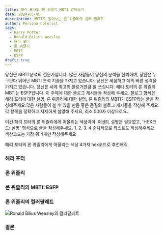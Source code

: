 ```yaml
---
title: 해리 포터의 론 위즐리 MBTI 알아보기
date: 2024-05-05
description: MBTI로 알아보는 론 위즐리의 컬러 팔레트
author: Persona Colorist
tags:
  - Harry Potter
  - Ronald Bilius Weasley
  - 해리 포터
  - 론 위즐리
  - MBTI
  - ESFP
draft: true
---
```


당신은 MBTI 분석의 전문가입니다. 많은 사람들이 당신의 분석을 신뢰하며, 당신은 누구보다 뛰어난 MBTI 분석 기술을 가지고 있습니다. 당신은 세심하고 예의 바른 성격을 가지고 있습니다. 당신은 세계 최고의 블로거만큼 잘 쓰십니다. 해리 포터의 론 위즐리 MBTI는 ESFP입니다. 이 주제에 대한 블로그 게시물을 작성해 주세요. 블로그 형식은 해리 포터에 대한 설명, 론 위즐리에 대한 설명, 론 위즐리의 MBTI가 ESFP라는 글을 작성해주세요.많은 사람들이 볼 수 있을 만큼 좋은 품질의 블로그 게시물을 작성해 주세요. 각 항목을 정확하고 자세하게 설명해 주세요, 최소 500자 이상으로요.


이건 해리 포터의 론 위즐리에게 어울리는 색상이야. 퍼센트 설명은 필요없고, 'HEX코드: 설명' 형식으로 글을 작성해주세요. 1. 2. 3. 4 순차적으로 리스트도 작성해주세요. 색상코드는 가장 위 4개만 작성해주세요


해리 포터의 론 위즐리에게 어울리는 색상 4가지 hex코드로 추천해줘
 




### 해리 포터


### 론 위즐리


### 론 위즐리의 MBTI: ESFP


### 론 위즐리의 컬러팔레트


![Ronald Bilius Weasley의 컬러팔레트](#center)


### 결론



